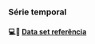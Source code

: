 ### Série temporal



  #### :computer::page_facing_up: [Data set referência](http://timeseriesclassification.com/description.php?Dataset=ProximalPhalanxTW)



